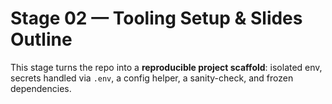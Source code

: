 # Stage 02 — Tooling Setup & Slides Outline

This stage turns the repo into a **reproducible project scaffold**: isolated env, secrets handled via `.env`, a config helper, a sanity-check, and frozen dependencies.
